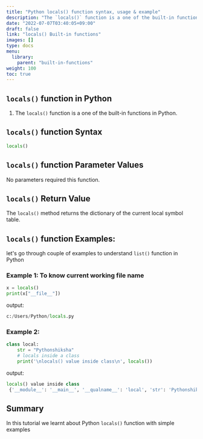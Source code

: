 ```yaml
---
title: "Python locals() function syntax, usage & example"
description: "The `locals()` function is a one of the built-in functions in Python"
date: "2022-07-07T03:40:05+09:00"
draft: false
link: "locals() Built-in functions"
images: []
type: docs
menu:
  library:
    parent: "built-in-functions"
weight: 100
toc: true
---
```


## `locals()` function in Python

1. The `locals()` function is a one of the built-in functions in Python.

##  `locals()` function Syntax

```Python
locals()
```

## `locals()` function Parameter Values

No parameters required this function.

## `locals()` Return Value

The `locals()` method returns the dictionary of the current local symbol table.

## `locals()` function Examples:

let's go through couple of examples to understand `list()` function in Python

### Example 1: To know current working file name 

```Python
x = locals()
print(x["__file__"])
```
output:

```Python
c:/Users/Python/locals.py
```
### Example 2:

```Python
class local:
    str = "Pythonshiksha"
    # locals inside a class
    print('\nlocals() value inside class\n', locals())
```

output:

```Python
locals() value inside class
 {'__module__': '__main__', '__qualname__': 'local', 'str': 'Pythonshiksha'}
```

## Summary
In this tutorial we learnt about Python `locals()` function with simple examples





